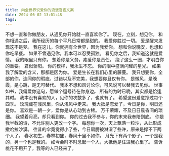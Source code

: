 ```yaml
---
title: 向全世界说爱你的浪漫官宣文案
date: 2024-06-02 13:01:48
tags:
---
```


不想一直和你做朋友，从遇见你开始就一直喜欢你了。
现在，立刻，想见你。
和你相遇之后，我所经历的每个平凡日常都是甜的。
我爱你胜过一切。
爱是醒来发现这不是梦。
我在这儿，你就拥有全世界，因为我爱你。
想和你说晚安，也想和你吃早餐。
如果不曾遇见你，我本可以忍受孤独。
看见你之后，我知道这就是爱情。
我的眼里只有你。
想着你是义务，疼爱你是责任。
绕了这么一圈，才明白你的重要。
君似骄阳。
你的模样，我永生不忘。
你的眼中盛满闪耀的星光。
如果我了解爱的含义，那都是因为你。
爱是生长在我们心里的藤蔓。
我只想要你，全部的你，连同你的瑕疵、过错以及不完美，我想要你且仅有你。
是微风，是晚霞，是心跳，是无可替代。
我本不想和风讨论你，可风说可以替我去见你。
世事如书，我偏爱你这句，愿做个逗号待在你身边。
所有的为时已晚，其实都是恰逢其时。
我本没有喜欢的人，见你的次数多了，也就有了。
希望这份爱意撑过每个四季。
玫瑰藏在浅风里，你从浅风中走来。
我大抵是恋爱了，今日是你，明日还是你。
喜欢是一朝一夕，爱你是从心动到古稀。
万千荣耀，不及日日晨昏间的琐细。
我望着月亮，却只看到你。
你的过去我不参与，你的末来我奉陪到底。
你是我半截的诗，不允许别人更改一个字。
每想你一次，天上飘落一粒沙，从此形成撒哈拉沙漠。
往昔的伞竟觉得小了些，今日肩膀被淋湿了些许，原来是撑不下两个人了。
春水初生，春林初盛，春风十里不如你。
月光下有两个影子，一个是我的，另一个也是我的。
如今会时不时念起一个人，大抵他是住进我心里了。
告诉桃花不用开了，我等的人已经来了。